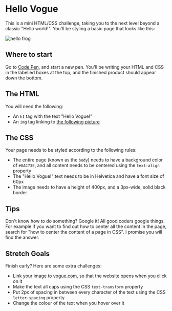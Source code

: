 # Hello Vogue

This is a mini HTML/CSS challenge, taking you to the next level beyond a classic "Hello world!". You'll be styling a basic page that looks like this:

![hello frog](https://cloud.githubusercontent.com/assets/10683087/17455350/f0fe6330-5bf7-11e6-9ac0-0cbaaff13e5d.png)

## Where to start

Go to [Code Pen](https://codepen.io/), and start a new pen. You'll be writing your HTML and CSS in the labelled boxes at the top, and the finished product should appear down the bottom.

## The HTML

You will need the following:

* An `h1` tag with the text "Hello Vogue!"
* An `img` tag linking to [the following picture](http://i.dailymail.co.uk/i/pix/2015/04/02/22/1A253808000005DC-3023833-image-a-16_1428011208140.jpg)

## The CSS

Your page needs to be styled according to the following rules:

* The entire page (known as the `body`) needs to have a background color of `#8AC73E`, and all content needs to be centered using the `text-align` property
* The "Hello Vogue!" text needs to be in Helvetica and have a font size of 60px
* The image needs to have a height of 400px, and a 3px-wide, solid black border

## Tips

Don't know how to do something? Google it! All good coders google things. For example if you want to find out how to center all the content in the page, search for "how to center the content of a page in CSS". I promise you will find the answer.

## Stretch Goals

Finish early? Here are some extra challenges:

* Link your image to [vogue.com](http://vogue.com), so that the website opens when you click on it
* Make the text all caps using the CSS `text-transform` property
* Put 2px of spacing in between every character of the text using the CSS `letter-spacing` property
* Change the colour of the text when you hover over it
